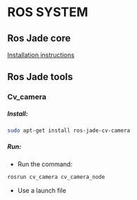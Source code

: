 # ROS SYSTEM

## Ros Jade core

[Installation instructions](http://wiki.ros.org/jade/Installation/UbuntuARM)

## Ros Jade tools

### Cv_camera

##### Install:
```bash
sudo apt-get install ros-jade-cv-camera
```
##### Run:
- Run the command:
```bash
rosrun cv_camera cv_camera_node
```
- Use a launch file
